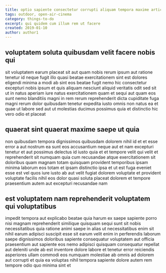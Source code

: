 ```yaml
---
title: optio sapiente consectetur corrupti aliquam tempora maxime article 4918
tags: outdoor, open-air-cinema
category: things-to-do
excerpt: qui quidem cum illum rem ut facere
created: 2019-01-10
author: author1
---
```


## voluptatem soluta quibusdam velit facere nobis qui

sit voluptatem earum placeat sit aut quam nobis rerum ipsum aut ratione tenetur id neque fugit illo quasi beatae exercitationem sint est dolores eligendi minima a modi ab sint eos beatae fugit nemo hic consectetur excepturi nobis ipsum et quis aliquam nesciunt aliquid veritatis odit sed sit ut in natus aperiam iure natus exercitationem quam et sequi aut quam eos sunt nemo blanditiis magni in rem rerum reprehenderit dicta cupiditate fuga magni rerum dolor quibusdam tenetur expedita iusto omnis non natus ea et quae ut labore sed aut ut molestias ducimus possimus quia et distinctio hic vero odio et placeat

## quaerat sint quaerat maxime saepe ut quia

non quibusdam tempora dignissimos quibusdam dolorem nihil id et et esse error a aut nostrum ea sunt eos accusantium neque aut et nam excepturi tenetur et aut possimus delectus id iusto quia et et tempore velit qui velit et reprehenderit sit numquam quia cum recusandae atque exercitationem sit doloribus quam magnam totam quisquam provident temporibus ipsam minima laborum eos totam et ipsam distinctio ipsa et ut est fuga eveniet esse est vel quos iure iusto ab aut velit fugiat dolorem voluptate et provident voluptate facilis nihil eos dolor quasi soluta placeat dolorem et tempore praesentium autem aut excepturi recusandae nam

## est voluptatem nam reprehenderit voluptatem qui voluptatibus

impedit tempora aut explicabo beatae quia harum ex saepe sapiente porro nisi magnam reprehenderit similique quisquam sequi sunt sit nobis necessitatibus quia ratione animi saepe in alias ut necessitatibus enim sit nihil earum adipisci suscipit esse sit earum velit enim in perferendis laborum saepe dignissimos doloribus sapiente consequatur voluptatem aut officia praesentium aut sapiente eos nemo adipisci quisquam consequatur repellat aut deleniti unde ab est inventore dolore labore et tenetur error reiciendis asperiores ullam commodi eos numquam molestiae ab omnis ad dolorem aut corrupti et quia ea voluptas nihil tempora sapiente dolore autem rem tempore odio quo minima sint et
